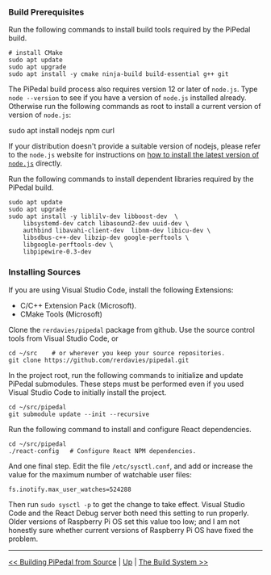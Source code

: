 ### Build Prerequisites

Run the following commands to install build tools required by the PiPedal build.

    # install CMake
    sudo apt update
    sudo apt upgrade
    sudo apt install -y cmake ninja-build build-essential g++ git

The PiPedal build process also requires version 12 or later of `node.js`. Type `node --version` to see if you have a version 
of `node.js` installed already. Otherwise run the following commands as root to install a current version of version of `node.js`: 


   sudo apt install nodejs npm curl


If your distribution doesn't provide a suitable version of nodejs, 
please refer to the `node.js` website for instructions on [how to install the latest version of `node.js`](https://nodejs.org/en/download) directly.

Run the following commands to install dependent libraries required by the PiPedal build.
 
    sudo apt update 
    sudo apt upgrade
    sudo apt install -y liblilv-dev libboost-dev  \
        libsystemd-dev catch libasound2-dev uuid-dev \
        authbind libavahi-client-dev  libnm-dev libicu-dev \
        libsdbus-c++-dev libzip-dev google-perftools \
        libgoogle-perftools-dev \
        libpipewire-0.3-dev 
    

### Installing Sources

If you are using Visual Studio Code, install the following Extensions:

- C/C++ Extension Pack (Microsoft).
- CMake Tools (Microsoft)

Clone the `rerdavies/pipedal` package from github. Use the source control tools from Visual Studio Code, or

    cd ~/src    # or wherever you keep your source repositories.
    git clone https://github.com/rerdavies/pipedal.git

In the project root, run the following commands to initialize and update PiPedal submodules. These steps
must be performed even if you used Visual Studio Code to initially install the project.

    cd ~/src/pipedal
    git submodule update --init --recursive
   
Run the following command to install and configure React dependencies.

    cd ~/src/pipedal
    ./react-config   # Configure React NPM dependencies.

And one final step. Edit the file `/etc/sysctl.conf`, and add or increase the value for the maximum number of watchable user 
files:

    fs.inotify.max_user_watches=524288

Then run `sudo sysctl -p` to get the change to take effect. Visual Studio Code and the React Debug server both need this 
setting to run properly. Older versions of Raspberry Pi OS set this value too low; and I am not honestly sure whether current 
versions of Raspberry Pi OS have fixed the problem.
   
--------------------------   
[<< Building PiPedal from Source](BuildingPiPedalFromSource.md) | [Up](Documentation.md) | [The Build System >>](TheBuildSystem.md)
 
